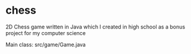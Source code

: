 # chess
2D Chess game written in Java which I created in high school as a bonus project for my computer science 

Main class: src/game/Game.java
